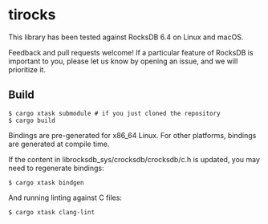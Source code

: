 # tirocks

This library has been tested against RocksDB 6.4 on Linux and macOS.

Feedback and pull requests welcome! If a particular feature of RocksDB is important to you, please let us know by opening an issue, and we will prioritize it.

## Build

```
$ cargo xtask submodule # if you just cloned the repository
$ cargo build
```

Bindings are pre-generated for x86_64 Linux. For other platforms, bindings are generated at compile time.

If the content in librocksdb_sys/crocksdb/crocksdb/c.h is updated, you may need to regenerate bindings:

```
$ cargo xtask bindgen
```

And running linting against C files:

```
$ cargo xtask clang-lint
```
